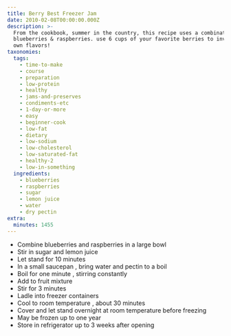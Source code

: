 ```yaml
---
title: Berry Best Freezer Jam
date: 2010-02-08T00:00:00.000Z
description: >-
  From the cookbook, summer in the country, this recipe uses a combination of
  blueberries & raspberries. use 6 cups of your favorite berries to invent your
  own flavors!
taxonomies:
  tags:
    - time-to-make
    - course
    - preparation
    - low-protein
    - healthy
    - jams-and-preserves
    - condiments-etc
    - 1-day-or-more
    - easy
    - beginner-cook
    - low-fat
    - dietary
    - low-sodium
    - low-cholesterol
    - low-saturated-fat
    - healthy-2
    - low-in-something
  ingredients:
    - blueberries
    - raspberries
    - sugar
    - lemon juice
    - water
    - dry pectin
extra:
  minutes: 1455
---
```

 - Combine blueberries and raspberries in a large bowl
 - Stir in sugar and lemon juice
 - Let stand for 10 minutes
 - In a small saucepan , bring water and pectin to a boil
 - Boil for one minute , stirring constantly
 - Add to fruit mixture
 - Stir for 3 minutes
 - Ladle into freezer containers
 - Cool to room temperature , about 30 minutes
 - Cover and let stand overnight at room temperature before freezing
 - May be frozen up to one year
 - Store in refrigerator up to 3 weeks after opening
